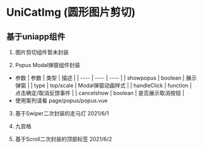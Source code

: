 <!--
 * @Author: your name
 * @Date: 2021-04-30 10:33:01
 * @LastEditTime: 2021-06-02 14:30:03
 * @LastEditors: Please set LastEditors
 * @Description: In User Settings Edit
 * @FilePath: \vscdeUniapp\uniss\README.md
-->
# UniCatImg (圆形图片剪切)
## 基于uniapp组件
1. 图片剪切组件暂未封装

2. Popus Modal弹窗组件封装
  - 参数
    |  参数   | 类型  | 描述 |
    |  ----  | ----  | ---- |
    | showpopus  | boolean | 展示弹窗 |
    | type  | top/scale | Modal弹窗动画样式 |
    | handleClick | function | 点击确定/取消反馈事件 |
    | cancelshow | boolean | 是否展示取消按钮 |
  - 使用案列请看 page/popus/popus.vue
 3. 基于Swiper二次封装的走马灯 2021/6/1

 4. 九宫格 

 5. 基于Scroll二次封装的顶部标签 2021/6/2
  
